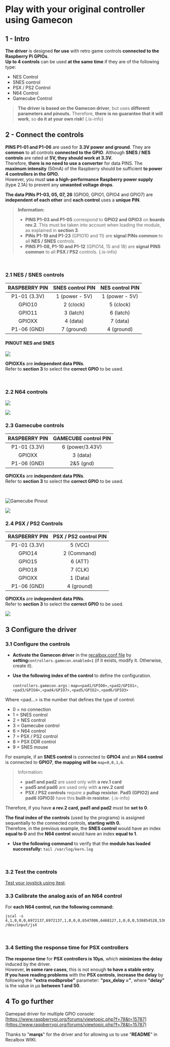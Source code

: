 # Play with your original controller using Gamecon

## 1 - Intro <a id="1-intro"></a>

**The driver** is designed **for use** with retro game controls **connected to the Raspberry Pi GPIOs**.  
**Up to 4 controls** can be used **at the same time** if they are of the following type:

* NES Control
* SNES control
* PSX / PS2 Control
* N64 Control
* Gamecube Control


>**The driver is based on the Gamecon driver**, but uses **different parameters and pinouts.** Therefore, **there is no guarantee that it will work**, so **do it at your own risk!**
{.is-info}

## 2 - Connect the controls

**PINS P1-01 and P1-06** are used for **3.3V power and ground**. They are **common** to all controls **connected to the GPIO**. Although **SNES / NES controls** are rated at **5V, they should work at 3.3V.**  
Therefore, **there is no need to use a converter** for data PINS. The **maximum intensity** \(50mA\) of the Raspberry should be sufficient **to power 4 controllers in the GPIO.**  
However, you must **use a high-performance Raspberry power supply** \(type 2.1A\) to prevent any **unwanted voltage drops**.

**The data PINs P1-03, 05, 07, 26** \(GPIO0, GPIO1, GPIO4 and GPIO7\) are **independent of each other** and **each control** uses a **unique PIN**.


>**Information:**
>
>* **PINS P1-03 and P1-05** correspond to **GPIO2 and GPIO3** on **boards rev.2**. This must be taken into account when loading the module, as explained in **section 3**.
>* **PINs P1-19 and P1-23** \(GPIO10 and 11\) are **signal PINs common** to all **NES / SNES** controls.
>* **PINS P1-08, P1-10 and P1-12** \(GPIO14, 15 and 18\) are **signal PINS common** to all **PSX / PS2** controls.
{.is-info}

​

### 2.1 NES / SNES controls

| RASPBERRY PIN | SNES control PIN | NES control PIN |
| :---: | :---: | :---: |
| P1-01 \(3.3V\) | 1 \(power - 5V\) | 1 \(power - 5V\) |
| GPIO10 | 2 \(clock\) | 5 \(clock\) |
| GPIO11 | 3 \(latch\) | 6 \(latch\) |
| GPIOXX | 4 \(data\) | 7 \(data\) |
| P1-06 \(GND\) | 7 \(ground\) | 4 \(ground\) |

#### PINOUT NES and SNES

![](https://gblobscdn.gitbook.com/assets%2F-LdKTX4ollh_G72-pO8z%2F-Ly12cOjJDyhW9cGp7Mt%2F-Ly13ct-lbBNlcPB5c54%2F68747470733a2f2f692e7761726f73752e6f72672f646174612f76722f696d672f303032372f32322f313434343135303236343635322e706e67.png?alt=media&token=a116d987-374d-4cb8-926c-f7334c6cdbe2)

**GPIOXXs** are **independent data PINs**.  
Refer to **section 3** to select the **correct GPIO** to be used.

​

### 2.2 N64 controls

![](https://gblobscdn.gitbook.com/assets%2F-LdKTX4ollh_G72-pO8z%2F-MDqTCN9r2xAaAtGh2wb%2F-MDqWClO5IkPkFB9aT0b%2F993slmdi.bmp?alt=media&token=19b202af-888d-4eeb-bc2c-ad4049c429c3)

![](https://gblobscdn.gitbook.com/assets%2F-LdKTX4ollh_G72-pO8z%2F-MDqTCN9r2xAaAtGh2wb%2F-MDqXq8EVy-uQb3JtQgd%2Fn64_pinouts.png?alt=media&token=4ebb157b-1cef-4c4e-b291-ebd7831101f4)

### 2.3 Gamecube controls

| RASPBERRY PIN | GAMECUBE control PIN |
| :---: | :---: |
| P1-01 \(3.3V\) | 6 \(power/3.43V\) |
| GPIOXX | 3 \(data\) |
| P1-06 \(GND\) | 2&5 \(gnd\) |

**GPIOXXs** are **independent data PINs**.  
Refer to **section 3** to select the **correct GPIO** to be used.

​

![Gamecube Pinout](https://gblobscdn.gitbook.com/assets%2F-LdKTX4ollh_G72-pO8z%2F-MDw-HeGvJLeeBwP6W2C%2F-MDw-ZjkI6ByZRMtRnej%2Fgcpad.png?alt=media&token=d996e413-79a4-4deb-abf9-188ee95dae9e)

![](https://gblobscdn.gitbook.com/assets%2F-LdKTX4ollh_G72-pO8z%2F-MDqTCN9r2xAaAtGh2wb%2F-MDqXrfiIaTP0ZeICxgf%2Fgc_pinouts.png?alt=media&token=d489aa27-ec65-4eda-8b76-fcfcd3568234)

### ​2.4 PSX / PS2 Controls <a id="2-4-psx-ps-2-controls"></a>

| RASPBERRY PIN | PSX / PS2 control PIN |
| :---: | :---: |
| P1-01 \(3.3V\) | 5 \(VCC\) |
| GPIO14 | 2 \(Command\) |
| GPIO15 | 6 \(ATT\) |
| GPIO18 | 7 \(CLK\) |
| GPIOXX | 1 \(Data\) |
| P1-06 \(GND\) | 4 \(ground\) |

**GPIOXXs** are **independent data PINs**.  
Refer to **section 3** to select the **correct GPIO** to be used.

![](http://www.geocities.ws/digitan000/Hardware/22/pinout.gif)

## 3 Configure the driver

### 3.1 Configure the controls

* **Activate the Gamecon driver** in the [recalbox.conf file](/basic-manual/getting-started/the-recalbox.conf-file) by **setting**`controllers.gamecon.enabled=1` \(if it exists, modify it. Otherwise, create it\).
* **Use the following index of the control** to define the configuration.

  `controllers.gamecon.args` : `map=<pad1/GPIO0>,<pad2/GPIO1>,<pad3/GPIO4>,<pad4/GPIO7>,<pad5/GPIO2>,<pad6/GPIO3>`

Where &lt;pad...&gt;  is the number that defines the type of control:

* 0 = no connection
* 1 = SNES control
* 2 = NES control
* 3 = Gamecube control
* 6 = N64 control
* 7 = PSX / PS2 control
* 8 = PSX DDR control
* 9 = SNES mouse

For example, if an **SNES control** is connected to **GPIO4** and an **N64 control** is connected to **GPIO7**, **the mapping will be** `map=0,0,1,6`.


>Information:
>
>* **pad1 and pad2** are used only with **a rev.1 card**
>* **pad5 and pad6** are used only with **a rev.2 card**
>* **PSX / PS2 controls** require a **pullup resistor.** **Pad5 \(GPIO2\) and pad6 \(GPIO3\)** have this **built-in resistor.**
{.is-info}

Therefore, if you have **a rev.2 card, pad1 and pad2** must be **set to 0**.

**The final index of the controls** \(used by the programs\) is assigned sequentially to the connected controls, **starting with 0.**   
Therefore, in the previous example, the **SNES control** would have an index **equal to 0** and the **N64 control** would have an index **equal to 1**.

* **Use the following command** to verify that the **module has loaded successfully:** `tail /var/log/kern.log`

​

### 3.2 Test the controls

**​**[Test your joystick using jtest](https://recalbox.gitbook.io/tutorials/obsolete/test-your-joystick-with-jstest).

### 3.3 Calibrate the analog axis of an N64 control

For **each N64 control, run the following command:**

```text
jscal -s 4,1,0,0,0,6972137,6972137,1,0,0,0,6547006,6468127,1,0,0,0,536854528,536854528,1,0,0,0,536854528,536854528 /dev/input/jsX
```

​

### 3.4 Setting the response time for PSX controllers

**The response time** for **PSX controllers is 10µs**, which **minimizes the delay** induced by the driver.  
However, **in some rare cases**, this is not enough **to have a stable entry**.  
**If you have reading problems** with the **PSX controls**, **increase the delay** by following the **"extra modbprobe"** parameter: **"psx\_delay ="**, where **"delay"** is the value in µs **between 1 and 50**.

## 4 To go further

Gamepad driver for multiple GPIO console:  
[https://www.raspberrypi.org/forums/viewtopic.php?f=78&t=15787](https://www.raspberrypi.org/forums/viewtopic.php?f=78&t=15787)​

Thanks to "**marqs**" for the driver and for allowing us to use "**README**" in Recalbox WIKI.

